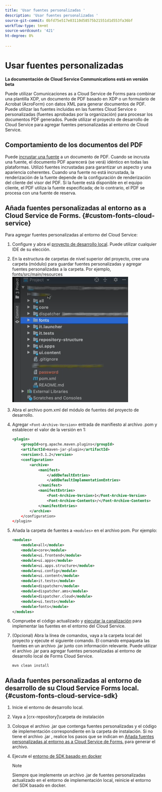 ```yaml
---
title: 'Usar fuentes personalizadas '
description: 'Usar fuentes personalizadas '
source-git-commit: 0bfd75e517e03110d58575b21551d1d553fa36bf
workflow-type: tm+mt
source-wordcount: '421'
ht-degree: 0%

---
```



# Usar fuentes personalizadas

**La documentación de Cloud Service Communications está en versión beta**

Puede utilizar Comunicaciones as a Cloud Service de Forms para combinar una plantilla XDP, un documento de PDF basado en XDP o un formulario de Acrobat (AcroForm) con datos XML para generar documentos de PDF. Puede utilizar las fuentes incluidas en las fuentes Cloud Service o personalizadas (fuentes aprobadas por la organización) para procesar los documentos PDF generados. Puede utilizar el proyecto de desarrollo de Cloud Service para agregar fuentes personalizadas al entorno de Cloud Service.

## Comportamiento de los documentos del PDF

Puede [incrustar una fuente](https://adobedocs.github.io/experience-manager-forms-cloud-service-developer-reference/api/sync/#tag/PDFOutputOptions) a un documento de PDF. Cuando se incrusta una fuente, el documento PDF aparecerá (se verá) idéntico en todas las plataformas. Utilizó fuentes incrustadas para garantizar un aspecto y una apariencia coherentes. Cuando una fuente no está incrustada, la renderización de la fuente depende de la configuración de renderización del cliente del visor del PDF. Si la fuente está disponible en el equipo cliente, el PDF utiliza la fuente especificada; de lo contrario, el PDF se procesa con una fuente de reserva.

## Añada fuentes personalizadas al entorno as a Cloud Service de Forms. {#custom-fonts-cloud-service}

Para agregar fuentes personalizadas al entorno del Cloud Service:

1. Configure y abra el [proyecto de desarrollo local](setup-local-development-environment.md). Puede utilizar cualquier IDE de su elección.
1. En la estructura de carpetas de nivel superior del proyecto, cree una carpeta (módulo) para guardar fuentes personalizadas y agregar fuentes personalizadas a la carpeta. Por ejemplo, fonts/src/main/resources
   ![Carpeta Fuentes](assets/fonts.png)

1. Abra el archivo pom.xml del módulo de fuentes del proyecto de desarrollo.
1. Agregar `<Font-Archive-Version>` entrada de manifiesto al archivo .pom y establecer el valor de la versión en 1:

   ```xml
   <plugin>
       <groupId>org.apache.maven.plugins</groupId>
       <artifactId>maven-jar-plugin</artifactId>
       <version>3.1.2</version>
       <configuration>
           <archive>
               <manifest>
                   </addDefaultEntries>
                   </addDefaultImplementationEntries>
               </manifest>
               <manifestEntries>
                   <Font-Archive-Version>1</Font-Archive-Version>
                   <Font-Archive-Contents>/</Font-Archive-Contents>
               </manifestEntries> 
           </archive>
       </configuration>
   </plugin>
   ```

1. Añada la carpeta de fuentes a `<modules>` en el archivo pom. Por ejemplo:

   ```xml
   <modules>
       <module>all</module>
       <module>core</module>
       <module>ui.frontend</module>
       <module>ui.apps</module>
       <module>ui.apps.structure</module>
       <module>ui.config</module>
       <module>ui.content</module>
       <module>it.tests</module>
       <module>dispatcher</module>
       <module>dispatcher.ams</module>
       <module>dispatcher.cloud</module>
       <module>ui.tests</module>
       <module>fonts</module>
   </modules>
   ```

1. Compruebe el código actualizado y [ejecutar la canalización](/help/implementing/cloud-manager/deploy-code.md) para implementar las fuentes en el entorno del Cloud Service.

1. (Opcional) Abra la línea de comandos, vaya a la carpeta local del proyecto y ejecute el siguiente comando. El comando empaqueta las fuentes en un archivo .jar junto con información relevante. Puede utilizar el archivo .jar para agregar fuentes personalizadas al entorno de desarrollo local de Forms Cloud Service.

   ```shell
   mvn clean install
   ```

## Añada fuentes personalizadas al entorno de desarrollo de su Cloud Service Forms local. {#custom-fonts-cloud-service-sdk}

1. Inicie el entorno de desarrollo local.
1. Vaya a [crx-repository]\carpeta de instalación
1. Coloque el archivo .jar que contenga fuentes personalizadas y el código de implementación correspondiente en la carpeta de instalación. Si no tiene el archivo .jar , realice los pasos que se indican en [Añada fuentes personalizadas al entorno as a Cloud Service de Forms.](#custom-fonts-cloud-service) para generar el archivo.
1. Ejecute el [entorno de SDK basado en docker](setup-local-development-environment.md#docker-microservices)


   >[!NOTE]
   >
   >Siempre que implemente un archivo .jar de fuentes personalizadas actualizado en el entorno de implementación local, reinicie el entorno del SDK basado en docker.